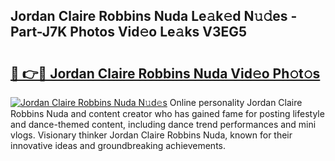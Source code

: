 ## Jordan Claire Robbins Nuda Le𝚊k𝚎d N𝚞𝚍es - Part-J7K Photos Vid𝚎o Le𝚊ks V3EG5

# <h2><a href="http://fbd6qwz.evod.top/?m=Jordan+Claire+Robbins+Nuda">🔗 👉🔴 Jordan Claire Robbins Nuda Vid𝚎o Ph𝚘t𝚘s</a></h2>

[![Jordan Claire Robbins Nuda N𝚞d𝚎s](https://i.imgur.com/8V9OHl7.gif)](http://fbd6qwz.evod.top/?m=Jordan+Claire+Robbins+Nuda)
Online personality Jordan Claire Robbins Nuda and content creator who has gained fame for posting lifestyle and dance-themed content, including dance trend performances and mini vlogs. Visionary thinker Jordan Claire Robbins Nuda, known for their innovative ideas and groundbreaking achievements. 
